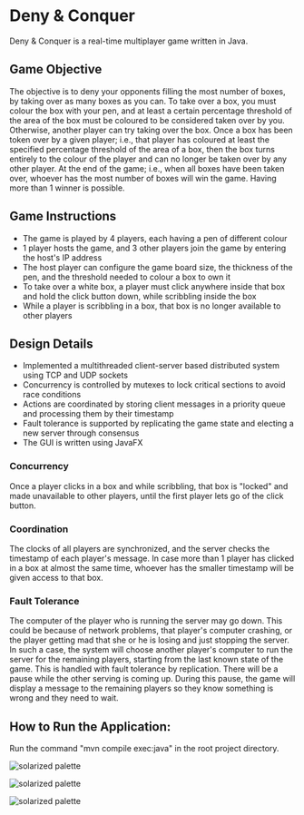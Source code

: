 # Deny & Conquer

Deny & Conquer is a real-time multiplayer game written in Java.

## Game Objective
The objective is to deny your opponents filling the most number of boxes, by taking over as many boxes as you can. To take over a box, you must colour the box with your pen, and at least a certain percentage threshold of the area of the box must be coloured to be considered taken over by you. Otherwise, another player can try taking over the box. Once a box has been token over by a given player; i.e., that player has coloured at least the specified percentage threshold of the area of a box, then the box turns entirely to the colour of the player and can no longer be taken over by any other player. At the end of the game; i.e., when all boxes have been taken over, whoever has the most number of boxes will win the game. Having more than 1 winner is possible.

## Game Instructions
* The game is played by 4 players, each having a pen of different colour
* 1 player hosts the game, and 3 other players join the game by entering the host's IP address
* The host player can configure the game board size, the thickness of the pen, and the threshold needed to colour a box to own it
* To take over a white box, a player must click anywhere inside that box and hold the click button down, while scribbling inside the box
* While a player is scribbling in a box, that box is no longer available to other players

## Design Details
* Implemented a multithreaded client-server based distributed system using TCP and UDP sockets
* Concurrency is controlled by mutexes to lock critical sections to avoid race conditions
* Actions are coordinated by storing client messages in a priority queue and processing them by their timestamp
* Fault tolerance is supported by replicating the game state and electing a new server through consensus
* The GUI is written using JavaFX

### Concurrency
Once a player clicks in a box and while scribbling, that box is "locked" and made unavailable to other players, until the first player lets go of the click button.

### Coordination
The clocks of all players are synchronized, and the server checks the timestamp of each player's message. In case more than 1 player has clicked in a box at almost the same time, whoever has the smaller timestamp will be given access to that box.

### Fault Tolerance
The computer of the player who is running the server may go down. This could be because of network problems, that player's computer crashing, or the player getting mad that she or he is losing and just stopping the server. In such a case, the system will choose another player's computer to run the server for the remaining players, starting from the last known state of the game. This is handled with fault tolerance by replication. There will be a pause while the other serving is coming up. During this pause, the game will display a message to the remaining players so they know something is wrong and they need to wait.

## How to Run the Application:
Run the command "mvn compile exec:java" in the root project directory.

![solarized palette](https://github.com/scc23/deny-and-conquer/blob/master/screenshots/menu1.png)

![solarized palette](https://github.com/scc23/deny-and-conquer/blob/master/screenshots/menu2.png)

![solarized palette](https://github.com/scc23/deny-and-conquer/blob/master/screenshots/gameplay.png)
